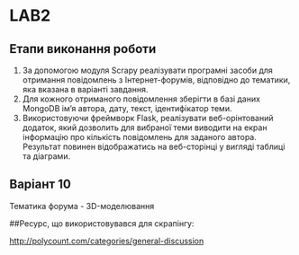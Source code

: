 # LAB2

## Етапи виконання роботи

1. За допомогою модуля Scrapy реалізувати програмні засоби для отримання
повідомлень з Інтернет-форумів, відповідно до тематики, яка вказана в варіанті
завдання.
2. Для кожного отриманого повідомлення зберігти в базі даних MongoDB ім’я
автора, дату, текст, ідентифікатор теми.
3. Використовуючи фреймворк Flask, реалізувати веб-орінтований додаток, який
дозволить для вибраної теми виводити на екран інформацію про кількість
повідомлень для заданого автора. Результат повинен відображатись на
веб-сторінці у вигляді таблиці та діаграми.

## Варіант 10

Тематика форума - 3D-моделювання

##Ресурс, що використовувався для скрапінгу:

http://polycount.com/categories/general-discussion
